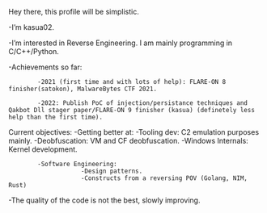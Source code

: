 Hey there, this profile will be simplistic.

-I’m kasua02.

-I’m interested in Reverse Engineering. I am mainly programming in C/C++/Python.

-Achievements so far:

            -2021 (first time and with lots of help): FLARE-ON 8 finisher(satokon), MalwareBytes CTF 2021.
            
            -2022: Publish PoC of injection/persistance techniques and Qakbot Dll stager paper/FLARE-ON 9 finisher (kasua) (definetely less help than the first time).

Current objectives:
            -Getting better at: 
                        -Tooling dev: C2 emulation purposes mainly.
                        -Deobfuscation: VM and CF deobfuscation.
                        -Windows Internals: Kernel development.
                        
            -Software Engineering: 
                        -Design patterns.
                        -Constructs from a reversing POV (Golang, NIM, Rust)      
            
-The quality of the code is not the best, slowly improving.

<!---
NtQuerySystemInformation/NtQuerySystemInformation is a ✨ special ✨ repository because its `README.md` (this file) appears on your GitHub profile.
You can click the Preview link to take a look at your changes.
--->
